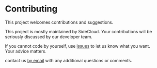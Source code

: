 # Contributing

This project welcomes contributions and suggestions.

This project is mostly maintained by SideCloud. Your contributions will be seriously discussed by our developer team.

If you cannot code by yourself, use [issues](https://github.com/Jv0id/BetterForward/issues) to let us know what
you want. Your advice matters.

contact us [by email](mailto:jp@8void.com) with any additional questions or comments.